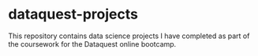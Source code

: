 # dataquest-projects
This repository contains data science projects I have completed as part of the coursework for the Dataquest online bootcamp.
